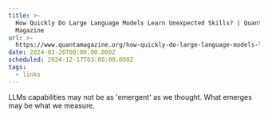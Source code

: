 ```yaml
---
title: >-
  How Quickly Do Large Language Models Learn Unexpected Skills? | Quanta
  Magazine
url: >-
  https://www.quantamagazine.org/how-quickly-do-large-language-models-learn-unexpected-skills-20240213/
date: 2024-03-26T00:00:00.000Z
scheduled: 2024-12-17T03:00:00.000Z
tags:
  - links
---
```


LLMs capabilities may not be as 'emergent' as we thought. What emerges may be what we measure.

